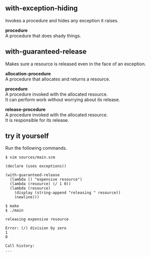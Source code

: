 with-exception-hiding
---------------------
Invokes a procedure and hides any exception it raises.

__procedure__  
A procedure that does shady things.

with-guaranteed-release
-----------------------
Makes sure a resource is released even in the face of an exception.

__allocation-procedure__  
A procedure that allocates and returns a resource.

__procedure__  
A procedure invoked with the allocated resource.  
It can perform work without worrying about its release.

__release-procedure__  
A procedure invoked with the allocated resource.  
It is responsible for its release.

try it yourself
---------------
Run the following commands.

    $ vim sources/main.scm

    (declare (uses exceptions))

    (with-guaranteed-release
      (lambda () "expensive resource")
      (lambda (resource) (/ 1 0))
      (lambda (resource)
        (display (string-append "releasing " resource))
        (newline)))

    $ make
    $ ./main

    releasing expensive resource

    Error: (/) division by zero
    1
    0

    Call history:
    ...
